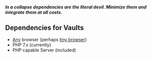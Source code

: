 ##### In a collapse dependencies are the ***literal devil***.  Minimize them and integrate them at all costs.

## Dependencies for Vaults
* [Any](https://stackoverflow.com/questions/12438911/is-php-universal-in-all-browsers) browser (perhaps [tiny browser](https://github.com/GiverofMemory/tiny-browser))
* PHP 7.x (currently)
* PHP capable Server (included)
